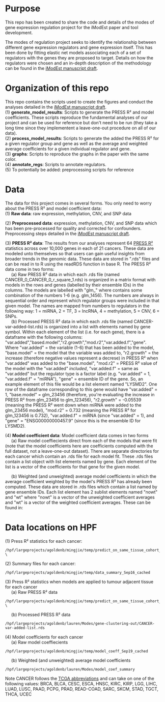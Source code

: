 # Purpose
This repo has been created to share the code and details of the modes of gene expression regulation project for the iModEst paper and tool development. 

The modes of regulation project seeks to identify the relationship between different gene expression regulators and gene expression itself. This has been done by fitting elastic net models associating each of a set of regulators with the genes they are proposed to target. Details on how the regulators were chosen and an in-depth description of the methodology can be found in the [iModEst manuscript draft](https://docs.google.com/document/d/1Cr4qanLEvsm4gJR2_z3cMIneZFDzSYjcFGg4n0TVO1s/edit?usp=sharing). 

# Organization of this repo 
This repo contains the scripts used to create the figures and conduct the analyses detailed in the [iModEst manuscript draft](https://docs.google.com/document/d/1Cr4qanLEvsm4gJR2_z3cMIneZFDzSYjcFGg4n0TVO1s/edit?usp=sharing). \
   (1) **generate_model_results**: Scripts to generate the PRESS R&#x00B2; and model coefficients. These scripts reproduce the fundamental analyses of our project and can be used for reference but don't need to be run (they take a long time since they implementent a leave-one-out procedure on all of our data). \
   (2) **process_model_results**: Scripts to generate the added the PRESS R&#x00B2; for a given regulator group and gene as well as the average and weighted average coefficients for a given individual regulator and gene.\
   (3) **graphs**: Scripts to reproduce the graphs in the paper with the same color. \
   (4) **annotate_regs**: Scripts to annotate regulators. \
   (5) To potentially be added: preprocessing scripts for reference

# Data
The data for this project comes in several forms. You only need to worry about the PRESS R&#x00B2; and model coefficient data: \
   (1) **Raw data**: raw expression, methylation, CNV, and SNP data

   (2) **Preprocessed data**: expression, methylation, CNV, and SNP data which has been pre-processed for quality and corrected for confounders. Preprocessing steps detailed in the [iModEst manuscript draft](https://docs.google.com/document/d/1Cr4qanLEvsm4gJR2_z3cMIneZFDzSYjcFGg4n0TVO1s/edit?usp=sharing).

   (3) **PRESS R&#x00B2; data**: The results from our analyses represent 64 [PRESS R&#x00B2;](https://en.wikipedia.org/wiki/PRESS_statistic) statistics across over 10,000 genes in each of 21 cancers. These data are modeled unto themselves so that users can gain useful insights from broader trends in the genomic data. These data are stored in ".rds" files and can be read in to R using the readRDS function in base R. The PRESS R&#x00B2; data come in two forms: \
   &nbsp;&nbsp;&nbsp;&nbsp;&nbsp;(a) Raw PRESS R&#x00B2; data in which each .rds file (named CANCER_0_CANCER_0_r_square_1.rds) is organized in a matrix format with models in the rows and genes (labelled by their ensemble IDs) in the columns. The models are labelled with "glm_<model>" where <model> contains some combination of the numbers 1-6 (e.g. glm_1456). The numbers are always in sequential order and represent which regulator groups were included in that given model. The names are mapped from numbers to regulators in the following way: 1 = miRNA, 2 = TF, 3 = lncRNA, 4 = methylation, 5 = CNV, 6 = SNPs. \
   &nbsp;&nbsp;&nbsp;&nbsp;&nbsp;(b) Processed PRESS R&#x00B2; data in which each .rds file (named CANCER-var-added-list.rds) is organized into a list with elements named by gene symbol. Within each element of the list (i.e. for each gene), there is a dataframe with the following columns: "var.added","based.model","r2.growth","mod.r2","var.added.f","gene". Where "var.added" = the variable (1-6) that has been added to the model, "base.model" = the model that the variable was added to, "r2.growth" = the increase (therefore negative values represent a decrese) in PRESS R&#x00B2; when "var.added" was added to the "base.model", "mod.r2" = PRESS R&#x00B2; value of the model with the "var.added" *included*, "var.added.f" = same as "var.added" but the regulator type is a factor label (e.g. "var.added" = 1, "var.added.f" = "miRNA"), "gene" = ensemble ID of the gene. 
   So, an example element of this file would be a list element named "LYSMD2". One row of the dataframe corresponding to this gene would have "var.added" = 1, "base.model" = glm_23456 (therefore, you're evaluating the increase in PRESS R&#x00B2; from glm_23456 to glm_123456), "r2.growth" = -0.05539 (meaning the PRESS R&#x00B2; went down when miRNA were added to the glm_23456 model), "mod.r2" = 0.732 (meaning the PRESS R&#x00B2; for glm_123456 is 0.732), "var.added.f" = miRNA (since "var.added" = 1), and "gene" = "ENSG00000000457.9" (since this is the ensemble ID for LYSMD2). 

   (4) **Model coefficient data**: Model coefficient data comes in two forms \
   &nbsp;&nbsp;&nbsp;&nbsp;&nbsp;(a) Raw model coeffiecients direct from each of the models that were fit (note that the model coefficients here are coefficients computed with the full dataset, not a leave-one-out dataset). There are separate directories for each cancer which contain an .rds file for each model fit. These .rds files contain a list object with list elements named by gene. Each element of the list is a vector of the coefficients for that gene for the given model. 

   &nbsp;&nbsp;&nbsp;&nbsp;&nbsp;(b) Weighted (and unweighted) average model coefficients in which the average coefficient weighted by the model's PRESS R&#x00B2; has already been computed. These data are stored in .rds files which contain a list named by gene ensemble IDs. Each list element has 2 sublist elements named "nowt" and "wt" where "nowt" is a vector of the unweighted coefficient averages and "wt" is a vector of the weighted coefficient averages. These can be found in:



# Data locations on HPF
(1) Press R&#x00B2; statistics for each cancer:
```
/hpf/largeprojects/agoldenb/mingjie/temp/predict_on_same_tissue_cohort_Sep19_cached/CANCER_0_tumor_r_square_1.rds \
```
(2) Summary files for each cancer:
```
/hpf/largeprojects/agoldenb/mingjie/temp/data_summary_Sep16_cached 
```
(3) Press R&#x00B2; statistics when models are applied to tumour adjacent tissue for each cancer \
   &nbsp;&nbsp;&nbsp;&nbsp;&nbsp;(a) Raw PRESS R&#x00B2; data
```
/hpf/largeprojects/agoldenb/mingjie/temp/predict_on_same_tissue_cohort_Sep19_cached/CANCER_0_CANCER_0_r_square_1.rds \
```
   &nbsp;&nbsp;&nbsp;&nbsp;&nbsp;(b) Processed PRESS R&#x00B2; data
```
/hpf/largeprojects/agoldenb/lauren/Modes/gene-clustering-out/CANCER-var-added-list.rds
```
(4) Model coefficients for each cancer \
&nbsp;&nbsp;&nbsp;&nbsp;&nbsp;(a) Raw model coeffiecients
```
/hpf/largeprojects/agoldenb/mingjie/temp/model_coeff_Sep19_cached
```
&nbsp;&nbsp;&nbsp;&nbsp;&nbsp;(b) Weighted (and unweighted) average model coefficients
```
/hpf/largeprojects/agoldenb/lauren/Modes/model_coef_summary
```
Note CANCER follows the [TCGA abbreviations](https://gdc.cancer.gov/resources-tcga-users/tcga-code-tables/tcga-study-abbreviations) and can take on one of the following values: BRCA, BLCA, CESC, ESCA, HNSC, KIRC, KIRP, LGG, LIHC, LUAD, LUSC, PAAD, PCPG, PRAD, READ-COAD, SARC, SKCM,  STAD, TGCT, THCA, UCEC


